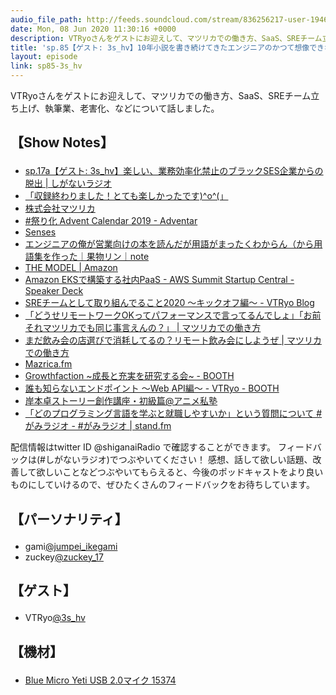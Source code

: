 ```yaml
---
audio_file_path: http://feeds.soundcloud.com/stream/836256217-user-194620696-sp85-3s_hv.mp3
date: Mon, 08 Jun 2020 11:30:16 +0000
description: VTRyoさんをゲストにお迎えして、マツリカでの働き方、SaaS、SREチーム立ち上げ、執筆業、老害化、などについて話しました。
title: 'sp.85【ゲスト: 3s_hv】10年小説を書き続けてきたエンジニアのかつて想像できなかった楽しいキャリア'
layout: episode
link: sp85-3s_hv
---
```


<p><span>VTRyoさんをゲストにお迎えして、マツリカでの働き方、SaaS、SREチーム立ち上げ、執筆業、老害化、などについて話しました。</span></p>
<h2>
  <p>【Show Notes】</p>
</h2>
<ul>
  <li><a href="https://shiganai.org/ep/sp17a-3s_hv" target="_blank">sp.17a【ゲスト: 3s_hv】楽しい、業務効率化禁止のブラックSES企業からの脱出 | しがないラジオ</a></li>
  <li><a href="https://twitter.com/3s_hv/status/957106561792409600?s=20" target="_blank">「収録終わりました！とても楽しかったです)^o^(」</a></li>
  <li><a href="https://mazrica.com/" target="_blank">株式会社マツリカ</a></li>
  <li><a href="https://adventar.org/calendars/4231" target="_blank">#祭り化 Advent Calendar 2019 - Adventar</a></li>
  <li><a href="https://product-senses.mazrica.com/" target="_blank">Senses</a></li>
  <li><a href="https://note.com/fruitriin/n/n03e8a36c7d14" target="_blank">エンジニアの俺が営業向けの本を読んだが用語がまったくわからん（から用語集を作った｜果物リン｜note</a></li>
  <li><a href="https://www.amazon.co.jp/dp/B07M5W8GCQ" target="_blank">THE MODEL | Amazon</a></li>
  <li><a href="https://speakerdeck.com/vtryo/create-paas-eks" target="_blank">Amazon EKSで構築する社内PaaS - AWS Summit Startup Central - Speaker Deck</a></li>
  <li><a href="https://blog.vtryo.me/entry/sre-initiatives-2020-kickoff" target="_blank">SREチームとして取り組んでること2020 〜キックオフ編〜 - VTRyo Blog</a></li>
  <li><a href="https://www.wantedly.com/companies/mazrica/post_articles/123448" target="_blank">「どうせリモートワークOKってパフォーマンスで言ってるんでしょ」「お前それマツリカでも同じ事言えんの？」 | マツリカでの働き方</a></li>
  <li><a href="https://www.wantedly.com/companies/mazrica/post_articles/122779" target="_blank">まだ飲み会の店選びで消耗してるの？リモート飲み会にしようぜ | マツリカでの働き方</a></li>
  <li><a href="https://soundcloud.com/user-549591188" target="_blank">Mazrica.fm</a></li>
  <li><a href="https://growthfaction.booth.pm/" target="_blank">Growthfaction ~成長と充実を研究する会~ - BOOTH</a></li>
  <li><a href="https://vtryo.booth.pm/items/1567107" target="_blank">誰も知らないエンドポイント 〜Web API編〜 - VTRyo - BOOTH</a></li>
  <li><a href="https://twitter.com/inokoriinosan/status/1220488470696620035?s=20" target="_blank">岸本卓ストーリー創作講座・初級篇@アニメ私塾</a></li>
  <li><a href="https://stand.fm/episodes/5ea0c40de7aedeffaf1cbb49" target="_blank">「どのプログラミング言語を学ぶと就職しやすいか」という質問について #がみラジオ - #がみラジオ | stand.fm</a></li>
</ul>
<p><span>
  配信情報はtwitter ID @shiganaiRadio で確認することができます。
  フィードバックは(#しがないラジオ)でつぶやいてください！
  感想、話して欲しい話題、改善して欲しいことなどつぶやいてもらえると、今後のポッドキャストをより良いものにしていけるので、ぜひたくさんのフィードバックをお待ちしています。
</span></p>
<h2>
  <p>【パーソナリティ】</p>
</h2>
<ul>
  <li>gami<a href="https://twitter.com/jumpei_ikegami" target="_blank">@jumpei_ikegami</a></li>
  <li>zuckey<a href="https://twitter.com/zuckey_17" target="_blank">@zuckey_17</a></li>
</ul>
<h2>
  <p>【ゲスト】</p>
</h2>
<ul>
  <li>VTRyo<a href="https://twitter.com/3s_hv" target="_blank">@3s_hv</a></li>
</ul>
<h2>
  <p>【機材】</p>
</h2>
<ul>
  <li><a href="http://amzn.to/2tlkud3" target="_blank">Blue Micro Yeti USB 2.0マイク 15374</a></li>
</ul>
